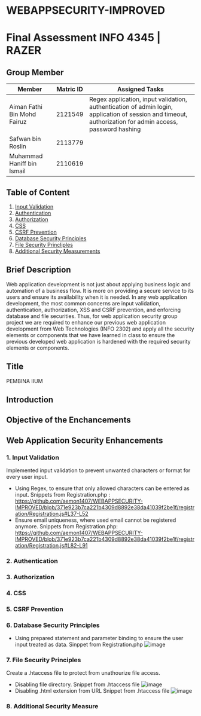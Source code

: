 # WEBAPPSECURITY-IMPROVED
# Final Assessment INFO 4345 | RAZER

## Group Member
|Member                      |Matric ID| Assigned Tasks
|----------------------------|---------|---------
|Aiman Fathi Bin Mohd Fairuz |2121549  | Regex application, input validation, authentication of admin login, application of session and timeout, authorization for admin access, password hashing
|Safwan bin Roslin           |2113779  |
|Muhammad Haniff bin Ismail  |2110619  |

## Table of Content
1. [Input Validation](#inputValidation)
2. [Authentication](#authentication)
3. [Authorization](#authorization)
4. [CSS](#CSS)
5. [CSRF Prevention](#CSRFprevention)
6. [Database Security Principles](#databaseSecurity)
7. [File Security Princliples](#fileSecurity)
8. [Additional Security Measurements](#addSecurity)

## Brief Description
Web application development is not just about applying business logic and automation of a business flow. It is more on providing a secure service to its users and ensure its availability when it is needed. In any web application development, the most common concerns are input validation, authentication, authorization, XSS and CSRF prevention, and enforcing database and file securities. Thus, for web application security group project we are required to enhance our previous web application development from Web Technologies (INFO 2302) and apply all the security elements or components that we have learned in class to ensure the previous developed web application is hardened with the required security elements or components. 

## Title
PEMBINA IIUM

## Introduction

## Objective of the Enchancements

## Web Application Security Enhancements
<a id="inputValidation"></a>
### 1. Input Validation
Implemented input validation to prevent unwanted characters or format for every user input.
- Using Regex, to ensure that only allowed characters can be entered as input.
  Snippets from Registration.php : https://github.com/aemon1407/WEBAPPSECURITY-IMPROVED/blob/371e923b7ca221b4309d8892e38da41039f2be1f/registration/Registration.js#L37-L52
- Ensure email uniqueness, where used email cannot be registered anymore.
  Snippets from Registration.php: https://github.com/aemon1407/WEBAPPSECURITY-IMPROVED/blob/371e923b7ca221b4309d8892e38da41039f2be1f/registration/Registration.js#L82-L91
<a id="authentication"></a>
### 2. Authentication
<a id="authorization"></a>
### 3. Authorization
<a id="CSS"></a>
### 4. CSS
<a id="CSRFprevention"></a>
### 5. CSRF Prevention
<a id="databaseSecurity"></a>
### 6. Database Security Principles
- Using prepared statement and parameter binding to ensure the user input treated as data.
  Sinppet from Registration.php ![image](https://github.com/aemon1407/WEBAPPSECURITY-IMPROVED/assets/92300838/a262b4bf-c93d-488f-8c12-0a1ff6b0ebfb)
<a id="fileSecurity"></a>
### 7. File Security Principles
Create a .htaccess file to protect from unathourize file access.
- Disabling file directory.
  Snippet from .htaccess file ![image](https://github.com/aemon1407/WEBAPPSECURITY-IMPROVED/assets/92300838/840659f9-c512-4bef-bcae-119f6ed86987)
- Disabling .html extension from URL
  Snippet from .htaccess file ![image](https://github.com/aemon1407/WEBAPPSECURITY-IMPROVED/assets/92300838/a3c5ddd9-fdbd-46cd-9796-f3f266d2bef7)
<a id="addSecurity"></a>
### 8. Additional Security Measure
